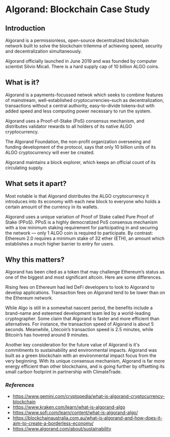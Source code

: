 # Algorand: Blockchain Case Study 

## Introduction
Algorand is a permissionless, open-source decentralized blockchain network built to solve the blockchain trilemma of achieving speed, security and decentralization simultaneously.  

Algorand officially launched in June 2019 and was founded by computer scientist Silvio Micali. There is a hard supply cap of 10 billion ALGO coins.


## What is it?

Algorand is a payments-focussed netwok which seeks to combine features of mainstream, well-established cryptocurrencies–such as decentralization, transactions without a central authority, easy-to-divide tokens–but with added speed and less computing power necessary to run the system.

Algorand uses a Proof-of-Stake (PoS) consensus mechanism, and distributes validator rewards to all holders of its native ALGO cryptocurrency. 

The Algorand Foundation, the non-profit organization overseeing and funding development of the protocol, says that only 10 billion units of its ALGO cryptocurrency will ever be created.

Algorand maintains a block explorer, which keeps an official count of its circulating supply. 


## What sets it apart? 

Most notable is that Algorand distributes the ALGO cryptocurrency it introduces into its economy with each new block to everyone who holds a certain amount of the currency in its wallets.

Algorand uses a unique variation of Proof of Stake called Pure Proof of Stake (PPoS). PPoS is a highly democratized PoS consensus mechanism with a low minimum staking requirement for participating in and securing the network — only 1 ALGO coin is required to participate. By contrast: Ethereum 2.0 requires a minimum stake of 32 ether (ETH), an amount which establishes a much higher barrier to entry for users.

## Why this matters?

Algorand has been cited as a token that may challenge Ethereum’s status as one of the biggest and most significant altcoin. Here are some differences.

Rising fees on Ethereum had led DeFi developers to look to Algorand to develop applications. Transaction fees on Algorand tend to be lower than on the Ethereum network.

While Algo is still in a somewhat nascent period, the benefits include a brand-name and esteemed development team led by a world-leading cryptographer. Some claim that Algorand is faster and more efficient than alternatives. For instance, the transaction speed of Algorand is about 5 seconds. Meanwhile, Litecoin’s transaction speed is 2.5 minutes, while Bitcoin’s has hovered around 9 minutes.


Another key consideration for the future value of Algorand is it's commitments to sustainability and environmental impacts. Algorand was built as a green blockchain with an environmental impact focus from the very beginning. With its unique consensus mechanism, Algorand is far more energy efficient than other blockchains, and is going further by offsetting its small carbon footprint in partnership with ClimateTrade. 


### *References*
* https://www.gemini.com/cryptopedia/what-is-algorand-cryptocurrency-blockchain
* https://www.kraken.com/learn/what-is-algorand-algo
* https://www.sofi.com/learn/content/what-is-algorand-algo/
* https://blockchainaustralia.com.au/what-is-algorand-and-how-does-it-aim-to-create-a-borderless-economy/
* https://www.algorand.com/about/sustainability
